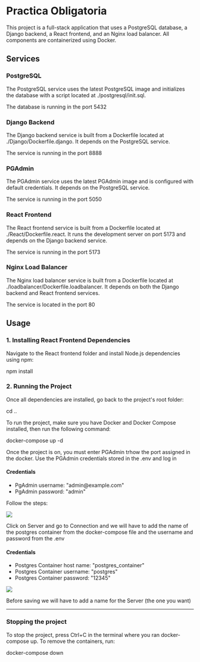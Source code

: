 <h1>Practica Obligatoria</h1>

<p>This project is a full-stack application that uses a PostgreSQL database, a Django backend, a React frontend, and an Nginx load balancer. All components are containerized using Docker.</p>

<h2>Services</h2>

<h3>PostgreSQL</h3>

<p>The PostgreSQL service uses the latest PostgreSQL image and initializes the database with a script located at ./postgresql/init.sql.</p>
<p>The database is running in the port 5432 </p>

<h3>Django Backend</h3>

<p>The Django backend service is built from a Dockerfile located at ./Django/Dockerfile.django. It depends on the PostgreSQL service.</p>
<p>The service is running in the port 8888 </p>

<h3>PGAdmin</h3>

<p>The PGAdmin service uses the latest PGAdmin image and is configured with default credentials. It depends on the PostgreSQL service.</p>
<p>The service is running in the port 5050 </p>

<h3>React Frontend</h3>

<p>The React frontend service is built from a Dockerfile located at ./React/Dockerfile.react. It runs the development server on port 5173 and depends on the Django backend service.</p>
<p>The service is running in the port 5173</p>

<h3>Nginx Load Balancer</h3>
<p>The Nginx load balancer service is built from a Dockerfile located at ./loadbalancer/Dockerfile.loadbalancer. It depends on both the Django backend and React frontend services.</p>
<p>The service is located in the port 80</p>

<h2>Usage</h2>

<h3>1. Installing React Frontend Dependencies</h3>
<p>Navigate to the React frontend folder and install Node.js dependencies using npm:</p>
    <p>npm install</p>   
    
<h3>2. Running the Project</h3>
<p>Once all dependencies are installed, go back to the project's root folder:</p>
    <p>cd ..</p>
    
<p>To run the project, make sure you have Docker and Docker Compose installed, then run the following command:</p>
    <p>docker-compose up -d</p>   
<p>Once the project is on, you must enter PGAdmin trhow the port assigned in the docker. Use the PGAdmin credentials stored in the .env and log in</p>
<h4>Credentials</h4>
<ul>
    <li>PgAdmin username: "admin@example.com" </li>
    <li>PgAdmin password: "admin" </li>
</ul>
<p>Follow the steps:</p>
<img src="https://github-production-user-asset-6210df.s3.amazonaws.com/118535012/305485806-873967bf-7b29-47bc-ba49-786f38d276fa.png?X-Amz-Algorithm=AWS4-HMAC-SHA256&X-Amz-Credential=AKIAVCODYLSA53PQK4ZA%2F20240216%2Fus-east-1%2Fs3%2Faws4_request&X-Amz-Date=20240216T165459Z&X-Amz-Expires=300&X-Amz-Signature=d0d34ce1a9b81154de6b1e8a313acf10faf96ec737e135131da125fdba567be0&X-Amz-SignedHeaders=host&actor_id=118535012&key_id=0&repo_id=754670024"/>
<p>Click on Server and go to Connection and we will have to add the name of the postgres container from the docker-compose file and the username and password from the .env</p>
<h4>Credentials</h4>
<ul>
    <li>Postgres Container host name: "postgres_container"</li>
    <li>Postgres Container username: "postgres"</li>
    <li>Postgres Container password: "12345"</li>
    
</ul>
<img src="https://github.com/kikogilabert/PracticaObligatoriaDocker/assets/118535012/486db80d-42f8-4ad1-b259-142987699fcc" />
<p>Before saving we will have to add a name for the Server (the one you want)</p>

<hr>
<h3>Stopping the project</h3>
<p>To stop the project, press Ctrl+C in the terminal where you ran docker-compose up. To remove the containers, run:<p>
    <p>docker-compose down</p> 
